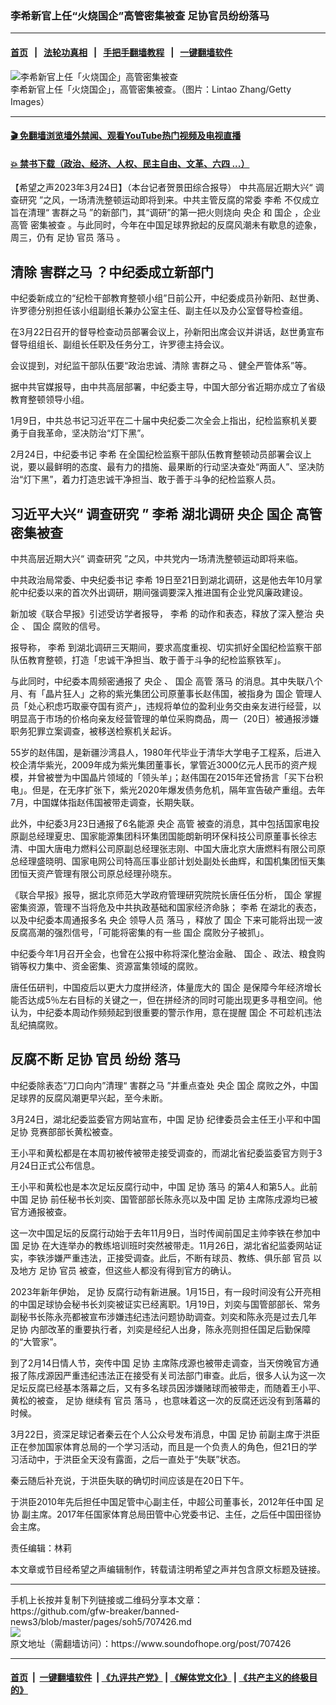 ### 李希新官上任“火烧国企”高管密集被查 足协官员纷纷落马
------------------------

#### [首页](https://github.com/gfw-breaker/banned-news3/blob/master/README.md) &nbsp;&nbsp;|&nbsp;&nbsp; [法轮功真相](https://github.com/begood0513/basic/blob/master/README.md)  &nbsp;&nbsp;|&nbsp;&nbsp; [手把手翻墙教程](https://github.com/gfw-breaker/guides/wiki)  &nbsp;&nbsp;|&nbsp;&nbsp; [一键翻墙软件](https://github.com/gfw-breaker/nogfw/blob/master/README.md)  



<div><img alt="李希新官上任「火烧国企」高管密集被查" src="https://img.soundofhope.org/2023-03/1679694115624.jpg"/>
<br/><figcaption class="caption">
 李希新官上任「火烧国企」，高管密集被查。（图片：Lintao Zhang/Getty Images）
</figcaption></div><hr/>

#### [ 🎬  免翻墙浏览墙外禁闻、观看YouTube热门视频及电视直播](https://github.com/gfw-breaker/HelloWorld)

#### [ 💥  禁书下载（政治、经济、人权、民主自由、文革、六四 ...）](https://github.com/gfw-breaker/books/blob/master/README.md)

<div><div class="Content__Wrapper sc-1bvya0-0 elmmKw article_body" data-checkusr="" itemprop="articleBody">
 <div id="post_place_1">
 </div>
 <p class="meta-top">
  <span class="meta">
   【希望之声2023年3月24日】（本台记者贺景田综合报导）
  </span>
  中共高层近期大兴“
  <ok href="/term/851891">
   调查研究
  </ok>
  ”之风，一场清洗整顿运动即将到来。中共主管反腐的常委
  <ok href="/term/14133">
   李希
  </ok>
  不仅成立旨在清理“
  <ok href="/term/126125">
   害群之马
  </ok>
  ”的新部门，其“调研”的第一把火则烧向
  <ok href="/term/125945">
   央企
  </ok>
  和
  <ok href="/term/1165">
   国企
  </ok>
  ，企业
  <ok href="/term/10770">
   高管
  </ok>
  <ok href="/term/852806">
   密集被查
  </ok>
  。与此同时，今年在中国足球界掀起的反腐风潮未有歇息的迹象，周三，仍有
  <ok href="/term/134107">
   足协
  </ok>
  <ok href="/term/3988">
   官员
  </ok>
  <ok href="/term/12068">
   落马
  </ok>
  。
 </p>
 <h2>
  <strong>
   清除
   <ok href="/term/126125">
    害群之马
   </ok>
   ？中纪委成立新部门
  </strong>
 </h2>
 <p>
  中纪委新成立的“纪检干部教育整顿小组”日前公开，中纪委成员孙新阳、赵世勇、许罗德分别担任该小组副组长兼办公室主任、副主任以及办公室督导检查组。
 </p>
 <p>
  在3月22日召开的督导检查动员部署会议上，孙新阳出席会议并讲话，赵世勇宣布督导组组长、副组长任职及任务分工，许罗德主持会议。
 </p>
 <p>
  会议提到，对纪监干部队伍要“政治忠诚、清除
  <ok href="/term/126125">
   害群之马
  </ok>
  、健全严管体系”等。
 </p>
 <p>
  据中共官媒报导，由中共高层部署，中纪委主导，中国大部分省近期亦成立了省级教育整顿领导小组。
 </p>
 <p>
  1月9日，中共总书记习近平在二十届中央纪委二次全会上指出，纪检监察机关要勇于自我革命，坚决防治“灯下黑”。
 </p>
 <p>
  2月24日，中纪委书记
  <ok href="/term/14133">
   李希
  </ok>
  在全国纪检监察干部队伍教育整顿动员部署会议上说，要以最鲜明的态度、最有力的措施、最果断的行动坚决查处“两面人”、坚决防治“灯下黑”，着力打造忠诚干净担当、敢于善于斗争的纪检监察人员。
 </p>
 <h2>
  <strong>
   习近平大兴“
   <ok href="/term/851891">
    调查研究
   </ok>
   ”
   <ok href="/term/14133">
    李希
   </ok>
   湖北调研
   <ok href="/term/125945">
    央企
   </ok>
   <ok href="/term/1165">
    国企
   </ok>
   <ok href="/term/10770">
    高管
   </ok>
   <ok href="/term/852806">
    密集被查
   </ok>
  </strong>
 </h2>
 <p>
  中共高层近期大兴“
  <ok href="/term/851891">
   调查研究
  </ok>
  ”之风，中共党内一场清洗整顿运动即将来临。
 </p>
 <p>
  中共政治局常委、中央纪委书记
  <ok href="/term/14133">
   李希
  </ok>
  19日至21日到湖北调研，这是他去年10月掌舵中纪委以来的首次外出调研，期间强调要深入推进国有企业党风廉政建设。
 </p>
 <p>
  新加坡《联合早报》引述受访学者报导，
  <ok href="/term/14133">
   李希
  </ok>
  的动作和表态，释放了深入整治
  <ok href="/term/125945">
   央企
  </ok>
  、
  <ok href="/term/1165">
   国企
  </ok>
  腐败的信号。
 </p>
 <p>
  报导称，
  <ok href="/term/14133">
   李希
  </ok>
  到湖北调研三天期间，要求高度重视、切实抓好全国纪检监察干部队伍教育整顿，打造「忠诚干净担当、敢于善于斗争的纪检监察铁军」。
 </p>
 <p>
  与此同时，中纪委本周频密通报了
  <ok href="/term/125945">
   央企
  </ok>
  、
  <ok href="/term/1165">
   国企
  </ok>
  <ok href="/term/10770">
   高管
  </ok>
  <ok href="/term/12068">
   落马
  </ok>
  的消息。其中失联八个月、有「晶片狂人」之称的紫光集团公司原董事长赵伟国，被指身为
  <ok href="/term/1165">
   国企
  </ok>
  管理人员「处心积虑巧取豪夺国有资产」，违规将单位的盈利业务交由亲友进行经营，以明显高于市场的价格向亲友经营管理的单位采购商品，周一（20日）被通报涉嫌职务犯罪立案调查，被移送检察机关起诉。
 </p>
 <p>
  55岁的赵伟国，是新疆沙湾县人，1980年代毕业于清华大学电子工程系，后进入校企清华紫光，2009年成为紫光集团董事长，掌管近3000亿元人民币的资产规模，并曾被誉为中国晶片领域的「领头羊」；赵伟国在2015年还曾扬言「买下台积电」。但是，在无序扩张下，紫光2020年爆发债务危机，隔年宣告破产重组。去年7月，中国媒体指赵伟国被带走调查，长期失联。
 </p>
 <p>
  此外，中纪委3月23日通报了6名能源
  <ok href="/term/125945">
   央企
  </ok>
  <ok href="/term/10770">
   高管
  </ok>
  被查的消息，其中包括国家电投原副总经理夏忠、国家能源集团科环集团国能朗新明环保科技公司原董事长徐志清、中国大唐电力燃料公司原副总经理张志刚、中国大唐北京大唐燃料有限公司原总经理盛晓明、国家电网公司特高压事业部计划处副处长曲辉，和国机集团恒天集团恒天资产管理有限公司原总经理孙晓东。
 </p>
 <p>
  《联合早报》报导，据北京师范大学政府管理研究院院长唐任伍分析，
  <ok href="/term/1165">
   国企
  </ok>
  掌握密集资源，管理不当将危及中共执政基础和国家经济命脉；
  <ok href="/term/14133">
   李希
  </ok>
  在湖北的表态，以及中纪委本周通报多名
  <ok href="/term/125945">
   央企
  </ok>
  领导人员
  <ok href="/term/12068">
   落马
  </ok>
  ，释放了
  <ok href="/term/1165">
   国企
  </ok>
  下来可能将出现一波反腐高潮的强烈信号，「可能将密集的有一些
  <ok href="/term/1165">
   国企
  </ok>
  腐败分子被抓」。
 </p>
 <p>
  中纪委今年1月召开全会，也曾在公报中称将深化整治金融、
  <ok href="/term/1165">
   国企
  </ok>
  、政法、粮食购销等权力集中、资金密集、资源富集领域的腐败。
 </p>
 <p>
  唐任伍研判，中国疫后以更大力度拼经济，体量庞大的
  <ok href="/term/1165">
   国企
  </ok>
  是保障今年经济增长能否达成5％左右目标的关键之一，但在拼经济的同时可能出现更多寻租空间。他认为，中纪委本周动作频频起到很重要的警示作用，意在提醒
  <ok href="/term/1165">
   国企
  </ok>
  不可趁机违法乱纪搞腐败。
 </p>
 <h2>
  <strong>
   反腐不断
   <ok href="/term/134107">
    足协
   </ok>
   <ok href="/term/3988">
    官员
   </ok>
   纷纷
   <ok href="/term/12068">
    落马
   </ok>
  </strong>
 </h2>
 <p>
  中纪委除表态“刀口向内”清理“
  <ok href="/term/126125">
   害群之马
  </ok>
  ”并重点查处
  <ok href="/term/125945">
   央企
  </ok>
  <ok href="/term/1165">
   国企
  </ok>
  腐败之外，中国足球界的反腐风潮更早兴起，至今未断。
 </p>
 <p>
  3月24日，湖北纪委监委官方网站宣布，中国
  <ok href="/term/134107">
   足协
  </ok>
  纪律委员会主任王小平和中国
  <ok href="/term/134107">
   足协
  </ok>
  竞赛部部长黄松被查。
 </p>
 <p>
  王小平和黄松都是在本周初被传被带走接受调查的，而湖北省纪委监委官方则于3月24日正式公布信息。
 </p>
 <p>
  王小平和黄松也是本次足坛反腐行动中，中国
  <ok href="/term/134107">
   足协
  </ok>
  <ok href="/term/12068">
   落马
  </ok>
  的第4人和第5人。此前中国
  <ok href="/term/134107">
   足协
  </ok>
  前任秘书长刘奕、国管部部长陈永亮以及中国
  <ok href="/term/134107">
   足协
  </ok>
  主席陈戌源均已被官方通报被查。
 </p>
 <p>
  这一次中国足坛的反腐行动始于去年11月9日，当时传闻前国足主帅李铁在参加中国
  <ok href="/term/134107">
   足协
  </ok>
  在大连举办的教练培训班时突然被带走。11月26日，湖北省纪监委网站证实，李铁涉嫌严重违法，正接受调查。此后，不断有球员、教练、俱乐部
  <ok href="/term/3988">
   官员
  </ok>
  以及地方
  <ok href="/term/134107">
   足协
  </ok>
  <ok href="/term/3988">
   官员
  </ok>
  被查，但这些人都没有得到官方的确认。
 </p>
 <p>
  2023年新年伊始，
  <ok href="/term/134107">
   足协
  </ok>
  反腐行动有新进展。1月15日，有一段时间没有公开亮相的中国足球协会秘书长刘奕被证实已经离职。1月19日，刘奕与国管部部长、常务副秘书长陈永亮都被宣布涉嫌违纪违法问题协助调查。刘奕和陈永亮是过去几年
  <ok href="/term/134107">
   足协
  </ok>
  内部改革的重要执行者，刘奕是经纪人出身，陈永亮则担任国足后勤保障的“大管家”。
 </p>
 <p>
  到了2月14日情人节，突传中国
  <ok href="/term/134107">
   足协
  </ok>
  主席陈戌源也被带走调查，当天傍晚官方通报了陈戌源因严重违纪违法正在接受有关司法部门审查。此后，很多人认为这一次足坛反腐已经基本落幕之后，又有多名球员因涉嫌赌球而被带走，而随着王小平、黄松的被查，
  <ok href="/term/134107">
   足协
  </ok>
  继续有
  <ok href="/term/3988">
   官员
  </ok>
  <ok href="/term/12068">
   落马
  </ok>
  ，也意味着这一次的反腐还远没有到落幕的时候。
 </p>
 <p>
  3月22日，资深足球记者秦云在个人公众号发布消息，中国
  <ok href="/term/134107">
   足协
  </ok>
  前副主席于洪臣正在参加国家体育总局的一个学习活动，而且是一个负责人的角色，但21日的学习活动中，于洪臣全天没有露面，之后一直处于“失联”状态。
 </p>
 <p>
  秦云随后补充说，于洪臣失联的确切时间应该是在20日下午。
 </p>
 <p>
  于洪臣2010年先后担任中国足管中心副主任，中超公司董事长，2012年任中国
  <ok href="/term/134107">
   足协
  </ok>
  副主席。2017年任国家体育总局田管中心党委书记、主任，之后任中国田径协会主席。
 </p>
 <p class="meta-btm">
  责任编辑：林莉
 </p>
 <p class="meta-btm">
  本文章或节目经希望之声编辑制作，转载请注明希望之声并包含原文标题及链接。
 </p>
</div>
</div>
<hr/>
手机上长按并复制下列链接或二维码分享本文章：<br/>
https://github.com/gfw-breaker/banned-news3/blob/master/pages/soh5/707426.md <br/>
<a href='https://github.com/gfw-breaker/banned-news3/blob/master/pages/soh5/707426.md'><img src='https://github.com/gfw-breaker/banned-news3/blob/master/pages/soh5/707426.md.png'/></a> <br/>
原文地址（需翻墙访问）：https://www.soundofhope.org/post/707426


------------------------
#### [首页](https://github.com/gfw-breaker/banned-news3/blob/master/README.md) &nbsp;|&nbsp; [一键翻墙软件](https://github.com/gfw-breaker/nogfw/blob/master/README.md) &nbsp;| [《九评共产党》](https://github.com/gfw-breaker/9ping.md/blob/master/README.md#九评之一评共产党是什么) | [《解体党文化》](https://github.com/gfw-breaker/jtdwh.md/blob/master/README.md) | [《共产主义的终极目的》](https://github.com/gfw-breaker/gczydzjmd.md/blob/master/README.md)


<img src='http://gfw-breaker.win/banned-news3/pages/soh5/707426.md' width='0px' height='0px'/>